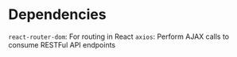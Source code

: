 # Dependencies
`react-router-dom`: For routing in React
`axios`: Perform AJAX calls to consume RESTFul API endpoints
